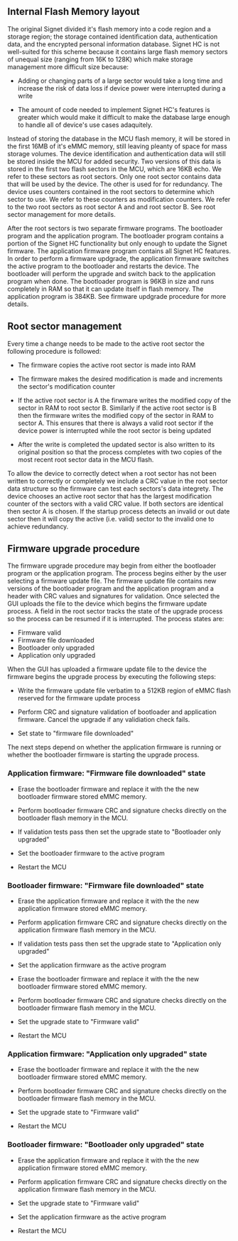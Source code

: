 ## Internal Flash Memory layout

The original Signet divided it's flash memory into a code region and a storage
region; the storage contained identification data, authentication data, and the
encrypted personal information database. Signet HC is not well-suited for this
scheme because it contains large flash memory sectors of unequal size (ranging
from 16K to 128K) which make storage management more difficult size because:

- Adding or changing parts of a large sector would take a long time and increase
  the risk of data loss if device power were interrupted during a write

- The amount of code needed to implement Signet HC's features is greater which
  would make it difficult to make the database large enough to handle all of
  device's use cases adaquitely.

Instead of storing the database in the MCU flash memory, it will be stored in
the first 16MB of it's eMMC memory, still leaving pleanty of space for mass
storage volumes. The device identification and authentication data will still be
stored inside the MCU for added security. Two versions of this data is stored in
the first two flash sectors in the MCU, which are 16KB echo. We refer to these
sectors as root sectors. Only one root sector contains data that will be used by
the device. The other is used for for redundancy. The device uses counters
contained in the root sectors to determine which sector to use. We refer to
these counters as modification counters. We refer to the two root sectors as
root sector A and and root sector B. See root sector management for more
details.

After the root sectors is two separate firmware programs. The bootloader program
and the application program. The bootloader program contains a portion of the
Signet HC functionality but only enough to update the Signet firmware. The
application firmware program contains all Signet HC features. In order to
perform a firmware updgrade, the application firmware switches the active program
to the bootloader and restarts the device. The bootloader will perform the
upgrade and switch back to the application program when done. The bootloader
program is 96KB in size and runs completely in RAM so that it can update itself
in flash memory. The application program is 384KB. See firmware updgrade
procedure for more details.

## Root sector management

Every time a change needs to be made to the active root sector the following
procedure is followed:

- The firmware copies the active root sector is made into RAM

- The firmware makes the desired modification is made and increments the
  sector's modification counter

- If the active root sector is A the firwmare writes the modified copy of the
  sector in RAM to root sector B. Similarly if the active root sector is B then
  the firmware writes the modified copy of the sector in RAM to sector A. This
  ensures that there is always a valid root sector if the device power is
  interrupted while the root sector is being updated

- After the write is completed the updated sector is also written to its
  original position so that the process completes with two copies of the most
  recent root sector data in the MCU flash.

To allow the device to correctly detect when a root sector has not been written
to correctly or completely we include a CRC value in the root sector data
structure so the firmware can test each sectors's data integrety. The device
chooses an active root sector that has the largest modification counter of the
sectors with a valid CRC value. If both sectors are identical then sector A is
chosen. If the startup process detects an invalid or out date sector then it
will copy the active (i.e. valid) sector to the invalid one to achieve
redundancy.

## Firmware upgrade procedure

The firmware upgrade procedure may begin from either the bootloader program
or the application program. The process begins either by the user selecting
a firmware update file. The firmware update file contains new versions of
the bootloader program and the application program and a header with CRC
values and signatures for validation. Once selected the GUI uploads the
file to the device which begins the firmware update process. A field in the
root sector tracks the state of the upgrade process so the process can be
resumed if it is interrupted. The process states are:

- Firmware valid
- Firmware file downloaded
- Bootloader only upgraded
- Application only upgraded

When the GUI has uploaded a firmware update file to the device the firmware
begins the upgrade process by executing the following steps:

- Write the firmware update file verbatim to a 512KB region of eMMC flash
reserved for the firmware update process

- Perform CRC and signature validation of bootloader and application firmware.
  Cancel the upgrade if any validiation check fails.

- Set state to "firmware file downloaded"

The next steps depend on whether the application firmware is running or whether
the bootloader firmware is starting the upgrade process.

### Application firmware: "Firmware file downloaded" state

- Erase the bootloader firmware and replace it with the the new bootloader
  firmware stored eMMC memory.

- Perform bootloader firmware CRC and signature checks directly on the
  bootloader flash memory in the MCU.

- If validation tests pass then set the upgrade state to "Bootloader only
  upgraded"

- Set the bootloader firmware to the active program

- Restart the MCU

### Bootloader firmware: "Firmware file downloaded" state

- Erase the application firmware and replace it with the the new application
  firmware stored eMMC memory.

- Perform application firmware CRC and signature checks directly on the
  application firmware flash memory in the MCU.

- If validation tests pass then set the upgrade state to "Application only
  upgraded"

- Set the application firmware as the active program

- Erase the bootloader firmware and replace it with the the new bootloader
  firmware stored eMMC memory.

- Perform bootloader firmware CRC and signature checks directly on the
  bootloader firmware flash memory in the MCU.

- Set the upgrade state to "Firmware valid"

- Restart the MCU

### Application firmware: "Application only upgraded" state

- Erase the bootloader firmware and replace it with the the new bootloader
  firmware stored eMMC memory.

- Perform bootloader firmware CRC and signature checks directly on the
  bootloader firmware flash memory in the MCU.

- Set the upgrade state to "Firmware valid"

- Restart the MCU

### Bootloader firmware: "Bootloader only upgraded" state

- Erase the application firmware and replace it with the the new application
  firmware stored eMMC memory.

- Perform application firmware CRC and signature checks directly on the
  application firmware flash memory in the MCU.

- Set the upgrade state to "Firmware valid"

- Set the application firmware as the active program

- Restart the MCU

